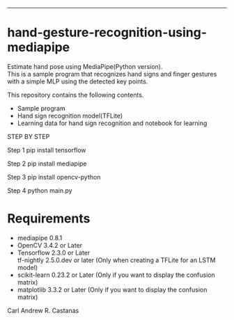 ---
# hand-gesture-recognition-using-mediapipe
Estimate hand pose using MediaPipe(Python version).<br> This is a sample program that recognizes hand signs and finger gestures with a simple MLP using the detected key points.

This repository contains the following contents.
* Sample program
* Hand sign recognition model(TFLite)
* Learning data for hand sign recognition and notebook for learning

STEP BY STEP

Step 1
pip install tensorflow

Step 2
pip install mediapipe

Step 3
pip install opencv-python

Step 4
python main.py

# Requirements
* mediapipe 0.8.1
* OpenCV 3.4.2 or Later
* Tensorflow 2.3.0 or Later<br>tf-nightly 2.5.0.dev or later (Only when creating a TFLite for an LSTM model)
* scikit-learn 0.23.2 or Later (Only if you want to display the confusion matrix) 
* matplotlib 3.3.2 or Later (Only if you want to display the confusion matrix)

Carl Andrew R. Castanas
